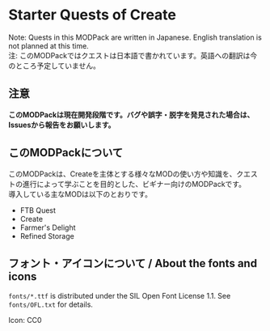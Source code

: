 # Starter Quests of Create

Note: Quests in this MODPack are written in Japanese. English translation is not planned at this time.  
注: このMODPackではクエストは日本語で書かれています。英語への翻訳は今のところ予定していません。  


## 注意

**このMODPackは現在開発段階です。バグや誤字・脱字を発見された場合は、Issuesから報告をお願いします。**  


## このMODPackについて

このMODPackは、Createを主体とする様々なMODの使い方や知識を、クエストの進行によって学ぶことを目的とした、ビギナー向けのMODPackです。  
導入している主なMODは以下のとおりです。  
- FTB Quest
- Create
- Farmer's Delight
- Refined Storage


## フォント・アイコンについて / About the fonts and icons

`fonts/*.ttf` is distributed under the SIL Open Font License 1.1. See `fonts/OFL.txt` for details.

Icon: CC0
